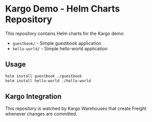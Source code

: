 # Kargo Demo - Helm Charts Repository

This repository contains Helm charts for the Kargo demo:

- `guestbook/` - Simple guestbook application
- `hello-world/` - Simple hello-world application

## Usage

```bash
helm install guestbook ./guestbook
helm install hello-world ./hello-world
```

## Kargo Integration

This repository is watched by Kargo Warehouses that create Freight whenever changes are committed.
